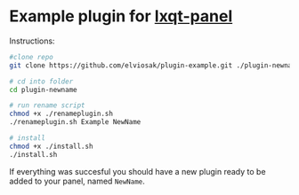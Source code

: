 # Example plugin for [lxqt-panel](https://github.com/lxqt/lxqt-panel)

Instructions:

```bash
#clone repo
git clone https://github.com/elviosak/plugin-example.git ./plugin-newname

# cd into folder
cd plugin-newname

# run rename script
chmod +x ./renameplugin.sh
./renameplugin.sh Example NewName

# install
chmod +x ./install.sh
./install.sh
```
If everything was  succesful you should have a new plugin ready to be added to your panel, named `NewName`.
